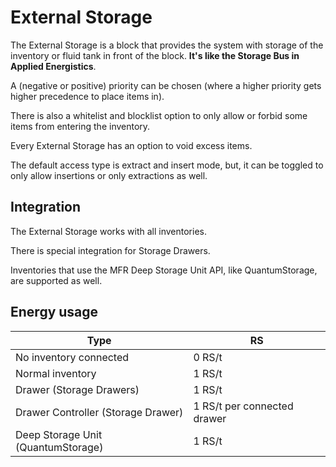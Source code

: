 # External Storage

The External Storage is a block that provides the system with storage of the inventory or fluid tank in front of the block. **It's like the Storage Bus in Applied Energistics**.

A (negative or positive) priority can be chosen (where a higher priority gets higher precedence to place items in).

There is also a whitelist and blocklist option to only allow or forbid some items from entering the inventory.

Every External Storage has an option to void excess items.

The default access type is extract and insert mode, but, it can be toggled to only allow insertions or only extractions as well.

## Integration

The External Storage works with all inventories.

There is special integration for Storage Drawers.

Inventories that use the MFR Deep Storage Unit API, like QuantumStorage, are supported as well.

## Energy usage

|Type|RS|
|----|------|
|No inventory connected|0 RS/t|
|Normal inventory|1 RS/t|
|Drawer (Storage Drawers)|1 RS/t|
|Drawer Controller (Storage Drawer)|1 RS/t per connected drawer|
|Deep Storage Unit (QuantumStorage)|1 RS/t|